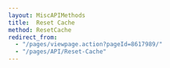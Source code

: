 ```yaml
---
layout: MiscAPIMethods
title:  Reset Cache
method: ResetCache
redirect_from:
  - "/pages/viewpage.action?pageId=8617989/"
  - "/pages/API/Reset-Cache"
---
```

